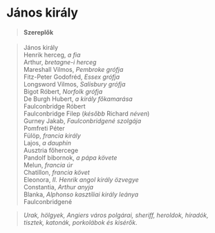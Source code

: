 <!-- ======================================================================
--- Search engine
title:          János király
keywords:       János, király, királydráma
description:    William Shakespeare: János király.
--- Menu system
order:          100
text:           János király
hidden:         false
umbel:          false
--- Page properties
id:             /histories/king-john
document:       
layout:         layout-2-left
$-left:         play-list
searchable:     true
======================================================================= -->

# János király

>   #### Szereplők
    
>   János király  
    Henrik herceg, _a fia_  
    Arthur, _bretagne-i herceg_  
    Mareshall Vilmos, _Pembroke grófja_  
    Fitz-Peter Godofréd, _Essex grófja_  
    Longsword Vilmos, _Salisbury grófja_  
    Bigot Róbert, _Norfolk grófja_  
    De Burgh Hubert, _a király főkamarása_  
    Faulconbridge Róbert  
    Faulconbridge Filep (_később_ Richard _néven_)  
    Gurney Jakab, _Faulconbridgené szolgája_  
    Pomfreti Péter  
    Fülöp, _francia király_  
    Lajos, _a dauphin_  
    Ausztria főhercege  
    Pandolf bibornok, _a pápa követe_  
    Melun, _francia úr_  
    Chatillon, _francia követ_  
    Eleonora, _II. Henrik angol király özvegye_  
    Constantia, _Arthur anyja_  
    Blanka, _Alphonso kasztíliai király leánya_  
    Faulconbridgené
    
>   _Urak, hölgyek, Angiers város polgárai, sheriff, heroldok, 
    híradók, tisztek, katonák, porkolábok és kisérők_.
